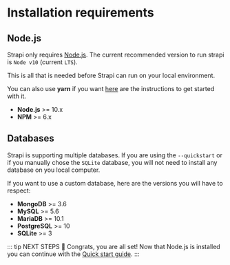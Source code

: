 # Installation requirements

## Node.js

Strapi only requires [Node.js](https://nodejs.org). The current recommended version to run strapi is `Node v10` (current `LTS`).

This is all that is needed before Strapi can run on your local environment.

You can also use **yarn** if you want [here](https://yarnpkg.com/en/docs/getting-started) are the instructions to get started with it.

- **Node.js** >= 10.x
- **NPM** >= 6.x

## Databases

Strapi is supporting multiple databases. If you are using the `--quickstart` or if you manually chose the `SQLite` database, you will not need to install any database on you local computer.

If you want to use a custom database, here are the versions you will have to respect:

- **MongoDB** >= 3.6
- **MySQL** >= 5.6
- **MariaDB** >= 10.1
- **PostgreSQL** >= 10
- **SQLite** >= 3

::: tip NEXT STEPS
👏 Congrats, you are all set! Now that Node.js is installed you can continue with the [Quick start guide](quick-start.md).
:::
